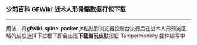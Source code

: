 ### 少前百科 GFWiki 战术人形骨骼数据打包下载 ###

----------

用法：将**gfwiki-spine-packer.js**粘贴到浏览器控制台执行后在战术人形预览区域的皮肤选择下拉框下即会出现**下载当前皮肤**按钮
Tampermonkey 插件编写中